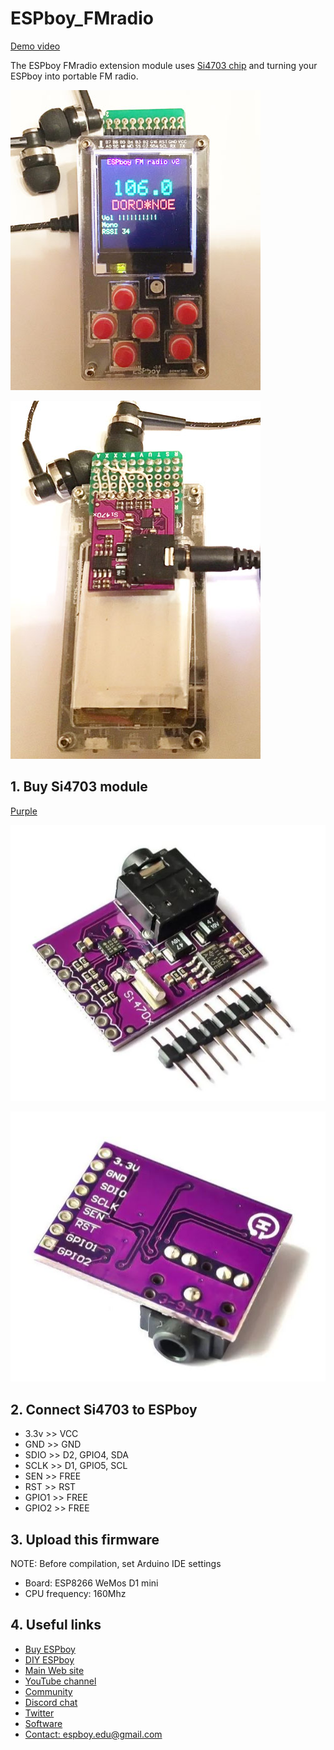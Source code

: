 # ESPboy_FMradio

[Demo video](https://www.youtube.com/watch?v=kW6u79mBG4U)

The ESPboy FMradio extension module uses [Si4703 chip](https://aliexpress.ru/wholesale?SearchText=Si4703) and turning your ESPboy into portable FM radio.

![1](pics/pic1.JPEG)

![2](pics/pic2.JPEG)


## 1. Buy Si4703 module

[Purple](https://aliexpress.ru/wholesale?SearchText=Si4703)

![1](pics/si4703_1.JPG)

![2](pics/si4703_2.JPG)


## 2. Connect Si4703 to ESPboy

- 3.3v >> VCC
- GND >> GND
- SDIO >> D2, GPIO4, SDA
- SCLK >> D1, GPIO5, SCL
- SEN >> FREE
- RST >> RST
- GPIO1 >> FREE
- GPIO2 >> FREE

## 3. Upload this firmware

NOTE: Before compilation, set Arduino IDE settings

-  Board:  ESP8266 WeMos D1 mini
-  CPU frequency: 160Mhz

## 4. Useful links

- [Buy ESPboy](https://www.tindie.com/products/23910/)
- [DIY ESPboy](https://easyeda.com/ESPboy)
- [Main Web site](https://www.espboy.com)
- [YouTube channel](https://www.youtube.com/c/ESPboy)
- [Community](https://community.espboy.com)
- [Discord chat](https://discord.gg/kXfDQpX)
- [Twitter](https://twitter.com/ESPboy_edu)
- [Software](https://github.com/ESPboy-edu)
- [Contact: espboy.edu@gmail.com](mailto:espboy.edu@gmail.com)




